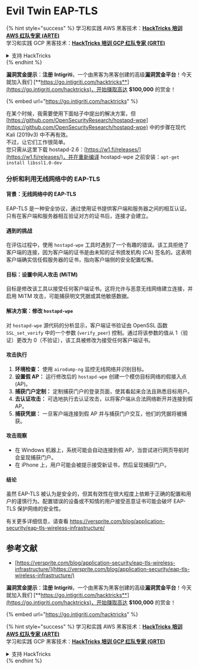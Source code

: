 # Evil Twin EAP-TLS

{% hint style="success" %}
学习和实践 AWS 黑客技术：<img src="/.gitbook/assets/arte.png" alt="" data-size="line">[**HackTricks 培训 AWS 红队专家 (ARTE)**](https://training.hacktricks.xyz/courses/arte)<img src="/.gitbook/assets/arte.png" alt="" data-size="line">\
学习和实践 GCP 黑客技术：<img src="/.gitbook/assets/grte.png" alt="" data-size="line">[**HackTricks 培训 GCP 红队专家 (GRTE)**<img src="/.gitbook/assets/grte.png" alt="" data-size="line">](https://training.hacktricks.xyz/courses/grte)

<details>

<summary>支持 HackTricks</summary>

* 查看 [**订阅计划**](https://github.com/sponsors/carlospolop)!
* **加入** 💬 [**Discord 群组**](https://discord.gg/hRep4RUj7f) 或 [**Telegram 群组**](https://t.me/peass) 或 **在** **Twitter** 🐦 [**@hacktricks\_live**](https://twitter.com/hacktricks\_live)**上关注我们。**
* **通过向** [**HackTricks**](https://github.com/carlospolop/hacktricks) 和 [**HackTricks Cloud**](https://github.com/carlospolop/hacktricks-cloud) GitHub 仓库提交 PR 分享黑客技巧。

</details>
{% endhint %}

<img src="../../.gitbook/assets/i3.png" alt="" data-size="original">\
**漏洞赏金提示**：**注册** **Intigriti**，一个由黑客为黑客创建的高级**漏洞赏金平台**！今天就加入我们 [**https://go.intigriti.com/hacktricks**](https://go.intigriti.com/hacktricks)，开始赚取高达 **$100,000** 的赏金！

{% embed url="https://go.intigriti.com/hacktricks" %}

在某个时候，我需要使用下面帖子中提出的解决方案，但 [https://github.com/OpenSecurityResearch/hostapd-wpe](https://github.com/OpenSecurityResearch/hostapd-wpe) 中的步骤在现代 Kali (2019v3) 中不再有效。\
不过，让它们工作很简单。\
您只需从这里下载 hostapd-2.6：[https://w1.fi/releases/](https://w1.fi/releases/)，并在重新编译 hostapd-wpe 之前安装：`apt-get install libssl1.0-dev`

### 分析和利用无线网络中的 EAP-TLS

#### 背景：无线网络中的 EAP-TLS
EAP-TLS 是一种安全协议，通过使用证书提供客户端和服务器之间的相互认证。只有在客户端和服务器相互验证对方的证书后，连接才会建立。

#### 遇到的挑战
在评估过程中，使用 `hostapd-wpe` 工具时遇到了一个有趣的错误。该工具拒绝了客户端的连接，因为客户端的证书是由未知的证书颁发机构 (CA) 签名的。这表明客户端确实信任假服务器的证书，指向客户端侧的安全配置松懈。

#### 目标：设置中间人攻击 (MiTM)
目标是修改该工具以接受任何客户端证书。这将允许与恶意无线网络建立连接，并启用 MiTM 攻击，可能捕获明文凭据或其他敏感数据。

#### 解决方案：修改 `hostapd-wpe`
对 `hostapd-wpe` 源代码的分析显示，客户端证书验证由 OpenSSL 函数 `SSL_set_verify` 中的一个参数 (`verify_peer`) 控制。通过将该参数的值从 1（验证）更改为 0（不验证），该工具被修改为接受任何客户端证书。

#### 攻击执行
1. **环境检查：** 使用 `airodump-ng` 监控无线网络并识别目标。
2. **设置假 AP：** 运行修改后的 `hostapd-wpe` 创建一个模仿目标网络的假接入点 (AP)。
3. **捕获门户定制：** 定制捕获门户的登录页面，使其看起来合法且熟悉目标用户。
4. **去认证攻击：** 可选地执行去认证攻击，以将客户端从合法网络断开并连接到假 AP。
5. **捕获凭据：** 一旦客户端连接到假 AP 并与捕获门户交互，他们的凭据将被捕获。

#### 攻击观察
- 在 Windows 机器上，系统可能会自动连接到假 AP，当尝试进行网页导航时会呈现捕获门户。
- 在 iPhone 上，用户可能会被提示接受新证书，然后呈现捕获门户。

#### 结论
虽然 EAP-TLS 被认为是安全的，但其有效性在很大程度上依赖于正确的配置和用户的谨慎行为。配置错误的设备或不知情的用户接受恶意证书可能会破坏 EAP-TLS 保护网络的安全性。

有关更多详细信息，请查看 https://versprite.com/blog/application-security/eap-tls-wireless-infrastructure/

## 参考文献
* [https://versprite.com/blog/application-security/eap-tls-wireless-infrastructure/](https://versprite.com/blog/application-security/eap-tls-wireless-infrastructure/)

<img src="../../.gitbook/assets/i3.png" alt="" data-size="original">\
**漏洞赏金提示**：**注册** **Intigriti**，一个由黑客为黑客创建的高级**漏洞赏金平台**！今天就加入我们 [**https://go.intigriti.com/hacktricks**](https://go.intigriti.com/hacktricks)，开始赚取高达 **$100,000** 的赏金！

{% embed url="https://go.intigriti.com/hacktricks" %}

{% hint style="success" %}
学习和实践 AWS 黑客技术：<img src="/.gitbook/assets/arte.png" alt="" data-size="line">[**HackTricks 培训 AWS 红队专家 (ARTE)**](https://training.hacktricks.xyz/courses/arte)<img src="/.gitbook/assets/arte.png" alt="" data-size="line">\
学习和实践 GCP 黑客技术：<img src="/.gitbook/assets/grte.png" alt="" data-size="line">[**HackTricks 培训 GCP 红队专家 (GRTE)**<img src="/.gitbook/assets/grte.png" alt="" data-size="line">](https://training.hacktricks.xyz/courses/grte)

<details>

<summary>支持 HackTricks</summary>

* 查看 [**订阅计划**](https://github.com/sponsors/carlospolop)!
* **加入** 💬 [**Discord 群组**](https://discord.gg/hRep4RUj7f) 或 [**Telegram 群组**](https://t.me/peass) 或 **在** **Twitter** 🐦 [**@hacktricks\_live**](https://twitter.com/hacktricks\_live)**上关注我们。**
* **通过向** [**HackTricks**](https://github.com/carlospolop/hacktricks) 和 [**HackTricks Cloud**](https://github.com/carlospolop/hacktricks-cloud) GitHub 仓库提交 PR 分享黑客技巧。

</details>
{% endhint %}
